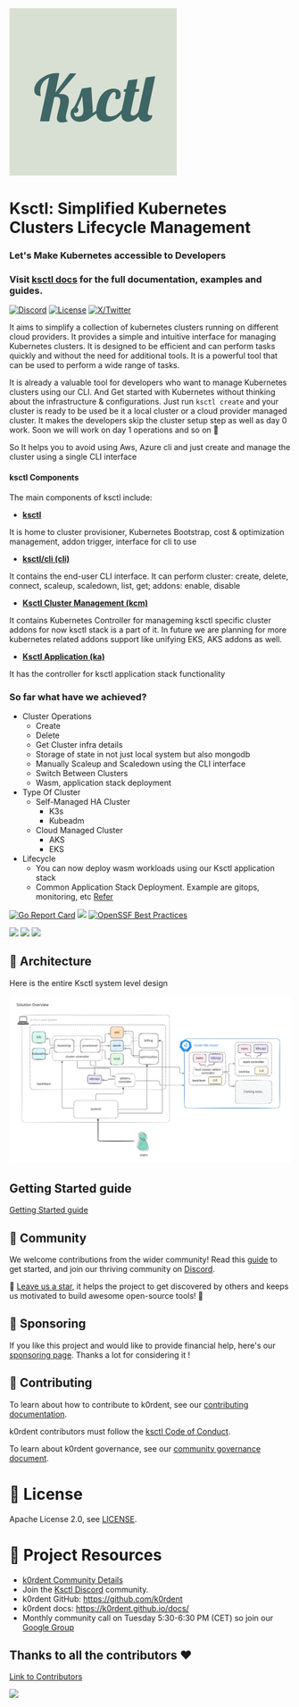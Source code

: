 ![CoverPage Social Media][cover-img-loc]

# Ksctl: Simplified Kubernetes Clusters Lifecycle Management


<h3>Let's Make Kubernetes accessible to Developers</h3>
<h3>Visit <a href="https://docs.ksctl.com" target="_blank">ksctl docs</a> for the full documentation,
examples and guides.</h3>

[![Discord](https://img.shields.io/badge/discord-ksctl-brightgreen.svg)][discord-link] [![License](https://img.shields.io/badge/License-Apache_2.0-blue.svg)][license] [![X/Twitter][x-badge]][x-link]


It aims to simplify a collection of kubernetes clusters running on different cloud providers. It provides a simple and intuitive interface for managing Kubernetes clusters. It is designed to be efficient and can perform tasks quickly and without the need for additional tools. It is a powerful tool that can be used to perform a wide range of tasks.

It is already a valuable tool for developers who want to manage Kubernetes clusters using our CLI. And Get started with Kubernetes without thinking about the infrastructure & configurations. Just run `ksctl create` and your cluster is ready to be used be it a local cluster or a cloud provider managed cluster. It makes the developers skip the cluster setup step as well as day 0 work. Soon we will work on day 1 operations and so on 🙂

So It helps you to avoid using Aws, Azure cli and just create and manage the cluster using a single CLI interface


#### ksctl Components

The main components of ksctl include:

- [**ksctl**][ksctl-gh-link]

It is home to cluster provisioner, Kubernetes Bootstrap, cost & optimization management, addon trigger, interface for cli to use

- [**ksctl/cli (cli)**][cli-gh-link]

It contains the end-user CLI interface. It can perform cluster: create, delete, connect, scaleup, scaledown, list, get; addons: enable, disable

- [**Ksctl Cluster Management (kcm)**][kcm-gh-link]

It contains Kubernetes Controller for manageming ksctl specific cluster addons for now ksctl stack is a part of it. In future we are planning for more kubernetes related addons support like unifying EKS, AKS addons as well.

- [**Ksctl Application (ka)**][ka-gh-link]

It has the controller for ksctl application stack functionality


### So far what have we achieved?
* Cluster Operations
  * Create
  * Delete
  * Get Cluster infra details
  * Storage of state in not just local system but also mongodb
  * Manually Scaleup and Scaledown using the CLI interface
  * Switch Between Clusters
  * Wasm, application stack deployment
* Type Of Cluster
  * Self-Managed HA Cluster
    * K3s
    * Kubeadm
  * Cloud Managed Cluster
    * AKS
    * EKS
* Lifecycle
  * You can now deploy wasm workloads using our Ksctl application stack
  * Common Application Stack Deployment. Example are gitops, monitoring, etc [Refer](https://docs.ksctl.com/docs/ksctl-cluster-mgt/stacks/)


[![Go Report Card](https://goreportcard.com/badge/github.com/ksctl/ksctl)](https://goreportcard.com/report/github.com/ksctl/ksctl) [![](https://pkg.go.dev/badge/github.com/ksctl/ksctl.svg)](https://pkg.go.dev/github.com/ksctl/ksctl) [![OpenSSF Best Practices](https://www.bestpractices.dev/projects/7469/badge)](https://www.bestpractices.dev/projects/7469)

![](https://img.shields.io/github/license/ksctl/ksctl?style=for-the-badge) ![](https://img.shields.io/github/issues/ksctl/ksctl?style=for-the-badge) ![](https://img.shields.io/github/forks/ksctl/ksctl?style=for-the-badge)

## 📐 Architecture

Here is the entire Ksctl system level design

![ksctl-arch][system-level]


## Getting Started guide

[Getting Started guide][docs-gettingstarted]

## 👋 Community

We welcome contributions from the wider community! Read this [guide][contribution-link] to get started, and join our thriving community on [Discord][discord-link].

🌟 [Leave us a star](https://github.com/ksctl/ksctl), it helps the project to get discovered by others and keeps us motivated to build awesome open-source tools! 🌟

## 🙏 Sponsoring
If you like this project and would like to provide financial help, here's our [sponsoring page](https://github.com/sponsors/dipankardas011). Thanks a lot for considering it !


## 👥 Contributing

To learn about how to contribute to k0rdent, see our [contributing documentation][contribution-link].

k0rdent contributors must follow the [ksctl Code of Conduct][code-of-conduct].

To learn about k0rdent governance, see our [community governance document][governance].

<h1 id="license">📃 License</h1>

Apache License 2.0, see [LICENSE][license].


<h1 id="project resources">💼 Project Resources</h1>

- [k0rdent Community Details](https://github.com/k0rdent/community)
- Join the [Ksctl Discord][discord-link] community.
- k0rdent GitHub:  https://github.com/k0rdent
- k0rdent docs: https://k0rdent.github.io/docs/
- Monthly community call on Tuesday 5:30-6:30 PM (CET) so join our [Google Group](https://groups.google.com/g/ksctl)

## Thanks to all the contributors ❤️
[Link to Contributors](https://github.com/ksctl/ksctl/graphs/contributors)

<a href="https://github.com/ksctl/ksctl/graphs/contributors">
	<img src="https://contrib.rocks/image?repo=ksctl/ksctl" />
</a>



[cover-img-loc]:./assets/img/cover.svg
[x-badge]:https://img.shields.io/twitter/follow/ksctl_org?logo=x&style=flat
[x-link]:https://x.com/ksctl_org
[ksctl-gh-link]:https://github.com/ksctl/ksctl
[cli-gh-link]:https://github.com/ksctl/cli
[kcm-gh-link]:https://github.com/ksctl/kcm
[ka-gh-link]:https://github.com/ksctl/ka
[docs-gettingstarted]:https://docs.ksctl.com/docs/getting-started/
[system-level]:./assets/img/ksctl_solution.svg
[contribution-link]:https://docs.ksctl.com/docs/contribution-guidelines/
[discord-link]:https://discord.com/invite/pWjtKxVrMe
[code-of-conduct]:https://github.com/ksctl/ksctl/blob/main/CODE_OF_CONDUCT.md
[governance]:https://github.com/ksctl/ksctl/blob/main/GOVERNANCE.md
[license]:https://github.com/ksctl/ksctl/blob/main/LICENSE
